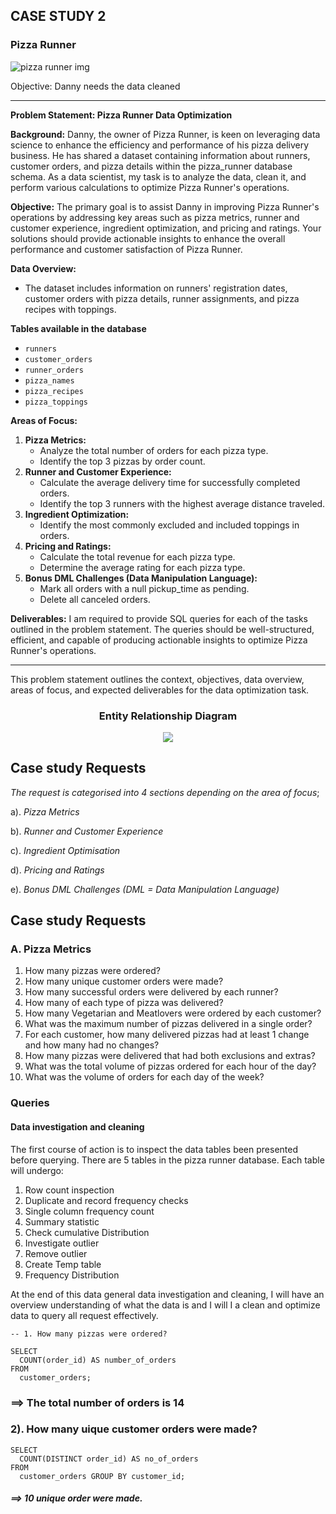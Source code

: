 ## CASE STUDY 2

### Pizza Runner
![pizza runner img](https://github.com/Echooed/8-weeks-sql-challenge/assets/91009365/a27f1d6a-c5a6-44b6-ab1d-4ae128286ca7)


Objective: Danny needs the data cleaned

---

**Problem Statement: Pizza Runner Data Optimization**

**Background:**
Danny, the owner of Pizza Runner, is keen on leveraging data science to enhance the efficiency and performance of his pizza delivery business. He has shared a dataset containing information about runners, customer orders, and pizza details within the pizza_runner database schema. As a data scientist, my task is to analyze the data, clean it, and perform various calculations to optimize Pizza Runner's operations.

**Objective:**
The primary goal is to assist Danny in improving Pizza Runner's operations by addressing key areas such as pizza metrics, runner and customer experience, ingredient optimization, and pricing and ratings. Your solutions should provide actionable insights to enhance the overall performance and customer satisfaction of Pizza Runner.

**Data Overview:**

- The dataset includes information on runners' registration dates, customer orders with pizza details, runner assignments, and pizza recipes with toppings.

**Tables available in the database**
- `runners`
- `customer_orders`
- `runner_orders`
- `pizza_names`
- `pizza_recipes`
- `pizza_toppings`

**Areas of Focus:**

1. **Pizza Metrics:**
    - Analyze the total number of orders for each pizza type.
    - Identify the top 3 pizzas by order count.
2. **Runner and Customer Experience:**
    - Calculate the average delivery time for successfully completed orders.
    - Identify the top 3 runners with the highest average distance traveled.
3. **Ingredient Optimization:**
    - Identify the most commonly excluded and included toppings in orders.
4. **Pricing and Ratings:**
    - Calculate the total revenue for each pizza type.
    - Determine the average rating for each pizza type.
5. **Bonus DML Challenges (Data Manipulation Language):**
    - Mark all orders with a null pickup_time as pending.
    - Delete all canceled orders.

**Deliverables:**
I am required to provide SQL queries for each of the tasks outlined in the problem statement. The queries should be well-structured, efficient, and capable of producing actionable insights to optimize Pizza Runner's operations.

---

This problem statement outlines the context, objectives, data overview, areas of focus, and expected deliverables for the data optimization task.

<div align="center">

### **Entity Relationship Diagram**

</div>

<p align="center">
<img src="https://github.com/Echooed/8-weeks-sql-challenge/assets/91009365/b4deeed1-4987-49d4-95ad-e52c9e92ae7f"/>
</p>

    
## Case study Requests
_The request is categorised into 4 sections depending on the area of focus_;

a). *Pizza Metrics*

b). *Runner and Customer Experience*

c). *Ingredient Optimisation*

d). *Pricing and Ratings*

e). *Bonus DML Challenges (DML = Data Manipulation Language)*

## Case study Requests


### A. Pizza Metrics

1. How many pizzas were ordered?
2. How many unique customer orders were made?
3. How many successful orders were delivered by each runner?
4. How many of each type of pizza was delivered?
5. How many Vegetarian and Meatlovers were ordered by each customer?
6. What was the maximum number of pizzas delivered in a single order?
7. For each customer, how many delivered pizzas had at least 1 change and how many had no changes?
8. How many pizzas were delivered that had both exclusions and extras?
9. What was the total volume of pizzas ordered for each hour of the day?
10. What was the volume of orders for each day of the week?

### Queries
#### Data investigation and cleaning
The first course of action is to inspect the data tables been presented before querying.
There are 5 tables in the pizza runner database. Each table will undergo:
1. Row count inspection
2. Duplicate and record frequency checks
3. Single column frequency count
4. Summary statistic
5. Check cumulative Distribution
6. Investigate outlier
7. Remove outlier
8. Create Temp table
9. Frequency Distribution

At the end of this data general data investigation and cleaning, I will have an overview understanding of what the data is and I will I a clean and optimize data to query all request effectively.








``` mysql
-- 1. How many pizzas were ordered?

SELECT
  COUNT(order_id) AS number_of_orders
FROM
  customer_orders;
```
### ==> The total number  of orders is 14


### 2). How many uique customer orders were made?
``` mysql
SELECT
  COUNT(DISTINCT order_id) AS no_of_orders
FROM
  customer_orders GROUP BY customer_id;

```
##### ==> 10 unique order were made.


